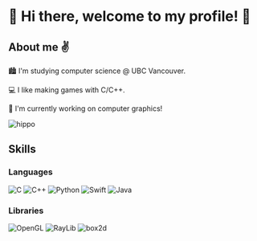 # 👋 Hi there, welcome to my profile! 👋

## About me ✌️

🏙 I'm studying computer science @ UBC Vancouver.

💻 I like making games with C/C++.

🌟 I'm currently working on computer graphics!

![hippo](https://media1.giphy.com/media/v1.Y2lkPTc5MGI3NjExcHV4OTE0bmoycWdxdXAzZmZwNWkzZnAzbWtveXBxenNpYzUyZGV5cyZlcD12MV9pbnRlcm5hbF9naWZfYnlfaWQmY3Q9Zw/GQ66BEf602Xzbanp6W/giphy.gif)

## Skills

### Languages

![C](https://img.shields.io/badge/C-00599C?style=for-the-badge&logo=c&logoColor=white)
![C++](https://img.shields.io/badge/C%2B%2B-00599C?style=for-the-badge&logo=c%2B%2B&logoColor=white)
![Python](https://img.shields.io/badge/Python-3776AB?style=for-the-badge&logo=python&logoColor=white)
![Swift](https://img.shields.io/badge/swift-F54A2A?style=for-the-badge&logo=swift&logoColor=white)
![Java](https://img.shields.io/badge/java-%23ED8B00.svg?style=for-the-badge&logo=openjdk&logoColor=white)

### Libraries

![OpenGL](https://img.shields.io/badge/OpenGL-%23FFFFFF.svg?style=for-the-badge&logo=opengl)
![RayLib](https://img.shields.io/badge/RAYLIB-F5F5F5.svg?style=for-the-badge&logo=raylib&logoColor=black)
![box2d](https://img.shields.io/badge/box2d-0092EB.svg?style=for-the-badge&logo=box2d&logoColor=black)


 

